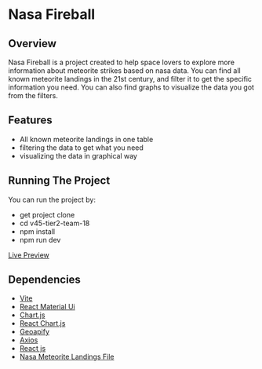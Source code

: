 # Nasa Fireball
## Overview
Nasa Fireball is a project created to help space lovers to explore more information about meteorite strikes based on nasa data. You can find all known meteorite landings in the 21st century, and filter it to get the specific information you need. You can also find graphs to visualize the data you got from the filters.
## Features
- All known meteorite landings in one table
- filtering the data to get what you need
- visualizing the data in graphical way
## Running The Project
You can run the project by:
- get project clone 
- cd v45-tier2-team-18
- npm install
- npm run dev
  
[Live Preview](https://chingu-voyages.github.io/v45-tier2-team-18/)

## Dependencies
- [Vite](https://vitejs.dev/)
- [React Material Ui](https://mui.com/material-ui/)
- [Chart.js](https://www.chartjs.org/)
- [React Chart.js](https://react-chartjs-2.js.org/)
- [Geoapify](https://www.geoapify.com/)
- [Axios](https://axios-http.com/)
- [React js](https://react.dev/)
- [Nasa Meteorite Landings File](https://github.com/chingu-voyages/v45-tier2-team-18/tree/main/public)
